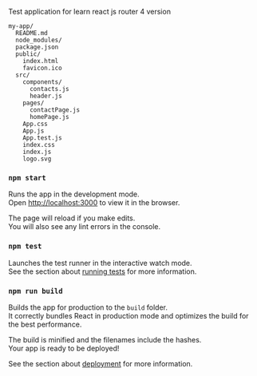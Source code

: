 Test application for learn react js
router 4 version
```
my-app/
  README.md
  node_modules/
  package.json
  public/
    index.html
    favicon.ico
  src/
    components/
      contacts.js
      header.js
    pages/
      contactPage.js
      homePage.js
    App.css
    App.js
    App.test.js
    index.css
    index.js
    logo.svg
```


### `npm start`

Runs the app in the development mode.<br>
Open [http://localhost:3000](http://localhost:3000) to view it in the browser.

The page will reload if you make edits.<br>
You will also see any lint errors in the console.

### `npm test`

Launches the test runner in the interactive watch mode.<br>
See the section about [running tests](#running-tests) for more information.

### `npm run build`

Builds the app for production to the `build` folder.<br>
It correctly bundles React in production mode and optimizes the build for the best performance.

The build is minified and the filenames include the hashes.<br>
Your app is ready to be deployed!

See the section about [deployment](#deployment) for more information.
